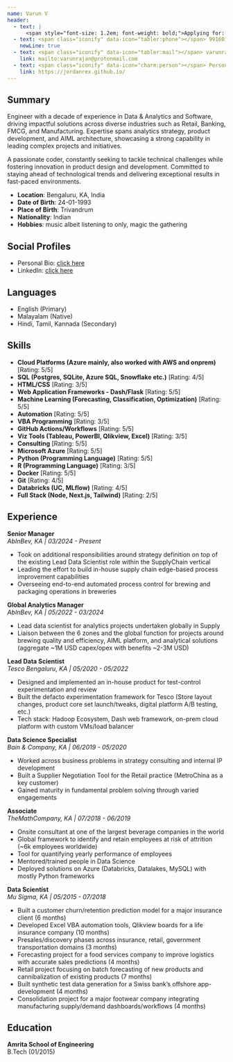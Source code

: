 ```yaml
---
name: Varun V
header:
  - text: |
      <span style="font-size: 1.2em; font-weight: bold;">Applying for: Data Science</span>
  - text: <span class="iconify" data-icon="tabler:phone"></span> 9916014327
    newLine: true
  - text: <span class="iconify" data-icon="tabler:mail"></span> varunrajan@protonmail.com
    link: mailto:varunrajan@protonmail.com
  - text: <span class="iconify" data-icon="charm:person"></span> Personal Bio
    link: https://jordanrex.github.io/
---
```


## Summary

Engineer with a decade of experience in Data & Analytics and Software, driving impactful solutions across diverse industries such as Retail, Banking, FMCG, and Manufacturing. Expertise spans analytics strategy, product development, and AIML architecture, showcasing a strong capability in leading complex projects and initiatives. 

A passionate coder, constantly seeking to tackle technical challenges while fostering innovation in product design and development. Committed to staying ahead of technological trends and delivering exceptional results in fast-paced environments.

- **Location**: Bengaluru, KA, India
- **Date of Birth**: 24-01-1993  
- **Place of Birth**: Trivandrum  
- **Nationality**: Indian  
- **Hobbies**: music albeit listening to only, magic the gathering  

## Social Profiles

- Personal Bio: [click here](https://jordanrex.github.io/)
- LinkedIn: [click here](https://www.linkedin.com/in/varunvrajan/)

## Languages

- English (Primary)  
- Malayalam (Native)  
- Hindi, Tamil, Kannada (Secondary)

## Skills

- **Cloud Platforms (Azure mainly, also worked with AWS and onprem)** [Rating: 5/5]  
- **SQL (Postgres, SQLite, Azure SQL, Snowflake etc.)** [Rating: 4/5]  
- **HTML/CSS** [Rating: 3/5]  
- **Web Application Frameworks - Dash/Flask** [Rating: 5/5]  
- **Machine Learning (Forecasting, Classification, Optimization)** [Rating: 5/5]  
- **Automation** [Rating: 5/5]  
- **VBA Programming** [Rating: 3/5]  
- **GitHub Actions/Workflows** [Rating: 5/5]  
- **Viz Tools (Tableau, PowerBI, Qlikview, Excel)** [Rating: 3/5]  
- **Consulting** [Rating: 5/5]  
- **Microsoft Azure** [Rating: 5/5]  
- **Python (Programming Language)** [Rating: 5/5]  
- **R (Programming Language)** [Rating: 3/5]  
- **Docker** [Rating: 5/5]  
- **Git** [Rating: 4/5]  
- **Databricks (UC, MLflow)** [Rating: 4/5]  
- **Full Stack (Node, Next.js, Tailwind)** [Rating: 2/5]  

## Experience

**Senior Manager**  
*AbInBev, KA \| 03/2024 - Present*  
- Took on additional responsibilities around strategy definition on top of the existing Lead Data Scientist role within the SupplyChain vertical  
- Leading the effort to build in-house supply chain edge-based process improvement capabilities  
- Overseeing end-to-end automated process control for brewing and packaging operations in breweries  

**Global Analytics Manager**  
*AbInBev, KA \| 05/2022 - 03/2024*  
- Lead data scientist for analytics projects undertaken globally in Supply  
- Liaison between the 6 zones and the global function for projects around brewing quality and efficiency, AIML platform, and analytical solutions (aggregate ~1M USD capex/opex with benefits ~2-3M USD)  

**Lead Data Scientist**  
*Tesco Bengaluru, KA \| 05/2020 - 05/2022*  
- Designed and implemented an in-house product for test-control experimentation and review  
- Built the defacto experimentation framework for Tesco (Store layout changes, product core set launch/tweaks, digital platform A/B testing, etc.)  
- Tech stack: Hadoop Ecosystem, Dash web framework, on-prem cloud platform with custom VMs/load balancer  

**Data Science Specialist**  
*Bain & Company, KA \| 06/2019 - 05/2020*  
- Worked across business problems in strategy consulting and internal IP development  
- Built a Supplier Negotiation Tool for the Retail practice (MetroChina as a key customer)  
- Gained maturity in fundamental problem solving through varied engagements  

**Associate**  
*TheMathCompany, KA \| 07/2018 - 06/2019*  
- Onsite consultant at one of the largest beverage companies in the world  
- Global framework to identify and retain employees at risk of attrition (~6k employees worldwide)  
- Tool for quantifying yearly performance of employees  
- Mentored/trained people in Data Science  
- Deployed solutions on Azure (Databricks, Datalakes, MySQL) with mostly Python frameworks  

**Data Scientist**  
*Mu Sigma, KA \| 05/2015 - 07/2018*  
- Built a customer churn/retention prediction model for a major insurance client (6 months)  
- Developed Excel VBA automation tools, Qlikview boards for a life insurance company (10 months)  
- Presales/discovery phases across insurance, retail, government transportation domains (3 months)  
- Forecasting project for a food services company to improve logistics with accurate sales predictions (4 months)  
- Retail project focusing on batch forecasting of new products and cannibalization of existing products (7 months)  
- Built synthetic test data generation for a Swiss bank’s offshore app-development (4 months)  
- Consolidation project for a major footwear company integrating manufacturing supply/demand dashboards/workflows (4 months)  

## Education

**Amrita School of Engineering**  
B.Tech (01/2015)
